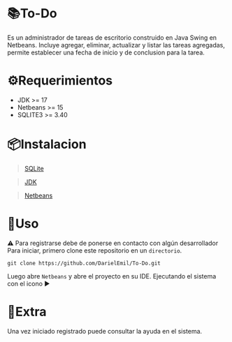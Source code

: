 
# 📚To-Do

Es un administrador de tareas de escritorio construido en Java Swing en Netbeans. Incluye agregar, eliminar, actualizar y listar las tareas agregadas, permite establecer una fecha de inicio y de conclusion para la tarea.



# ⚙Requerimientos 

- JDK >= 17
- Netbeans >= 15 
- SQLITE3 >= 3.40

# 📦Instalacion

> [SQLite](https://www.sqlite.org/download.html)

> [JDK](https://www.oracle.com/java/technologies/javase/jdk17-archive-downloads.html)

> [Netbeans](https://netbeans.apache.org/download/index.html)

# :space_invader:Uso
:warning: Para registrarse debe de ponerse en contacto con algún desarrollador
Para iniciar, primero clone este repositorio en un `directorio`.
```
git clone https://github.com/DarielEmil/To-Do.git
```

Luego abre `Netbeans` y abre el proyecto en su IDE. Ejecutando el sistema con el icono :arrow_forward:

# :candy:Extra

Una vez iniciado registrado puede consultar la ayuda en el sistema.




